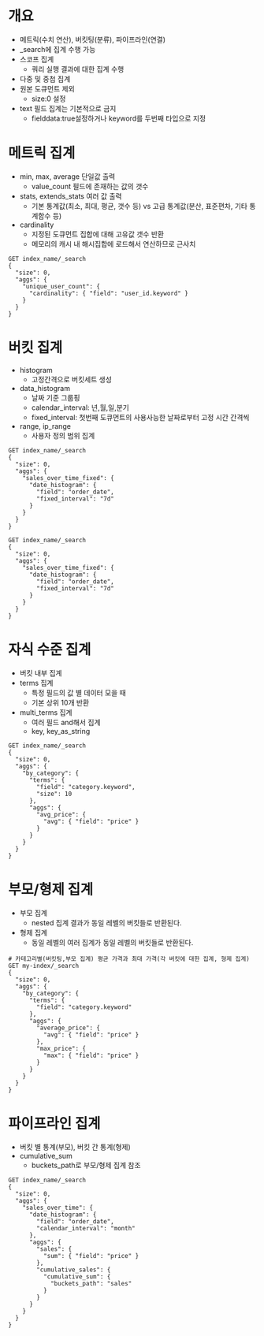 # 개요
- 메트릭(수치 연산), 버킷팅(분류), 파이프라인(연결)
- _search에 집계 수행 가능
- 스코프 집계
  - 쿼리 실행 결과에 대한 집계 수행
- 다중 및 중첩 집계
- 원본 도큐먼트 제외
  - size:0 설정
- text 필드 집계는 기본적으로 금지
  - fielddata:true설정하거나 keyword를 두번째 타입으로 지정


# 메트릭 집계
- min, max, average 단일값 출력
  - value_count 필드에 존재하는 값의 갯수 
- stats, extends_stats 여러 값 출력
  - 기본 통계값(최소, 최대, 평균, 갯수 등) vs 고급 통계값(분산, 표준편차, 기타 통계함수 등)
- cardinality
  - 지정된 도큐먼트 집합에 대해 고유값 갯수 반환
  - 메모리의 캐시 내 해시집합에 로드해서 연산하므로 근사치
```
GET index_name/_search
{
  "size": 0,
  "aggs": {
    "unique_user_count": {
      "cardinality": { "field": "user_id.keyword" }
    }
  }
}
```
 

# 버킷 집계
- histogram
  - 고정간격으로 버킷세트 생성
- data_histogram
  - 날짜 기준 그룹핑
  - calendar_interval: 년,월,일,분기
  - fixed_interval: 첫번째 도큐먼트의 사용사능한 날짜로부터 고정 시간 간격씩
- range, ip_range
  - 사용자 정의 범위 집계
```
GET index_name/_search
{
  "size": 0,
  "aggs": {
    "sales_over_time_fixed": {
      "date_histogram": {
        "field": "order_date",
        "fixed_interval": "7d"
      }
    }
  }
}

GET index_name/_search
{
  "size": 0,
  "aggs": {
    "sales_over_time_fixed": {
      "date_histogram": {
        "field": "order_date",
        "fixed_interval": "7d"
      }
    }
  }
}
```


# 자식 수준 집계
- 버킷 내부 집계
- terms 집계
  - 특정 필드의 값 별 데이터 모을 때
  - 기본 상위 10개 반환
- multi_terms 집계
  - 여러 필드 and해서 집계
  - key, key_as_string
```
GET index_name/_search
{
  "size": 0,
  "aggs": {
    "by_category": {
      "terms": {
        "field": "category.keyword",
        "size": 10
      },
      "aggs": {
        "avg_price": {
          "avg": { "field": "price" }
        }
      }
    }
  }
}
```

 
# 부모/형제 집계
- 부모 집계
  - nested 집계 결과가 동일 레벨의 버킷들로 반환된다.
- 형제 집계
  - 동일 레벨의 여러 집계가 동일 레벨의 버킷들로 반환된다.
```
# 카테고리별(버킷팅,부모 집계) 평균 가격과 최대 가격(각 버킷에 대한 집계, 형제 집계)
GET my-index/_search
{
  "size": 0,
  "aggs": {
    "by_category": {
      "terms": {
        "field": "category.keyword"
      },
      "aggs": {
        "average_price": {
          "avg": { "field": "price" }
        },
        "max_price": {
          "max": { "field": "price" }
        }
      }
    }
  }
}
```



# 파이프라인 집계
- 버킷 별 통계(부모), 버킷 간 통계(형제)
- cumulative_sum
  - buckets_path로 부모/형제 집계 참조
```
GET index_name/_search
{
  "size": 0,
  "aggs": {
    "sales_over_time": {
      "date_histogram": {
        "field": "order_date",
        "calendar_interval": "month"
      },
      "aggs": {
        "sales": {
          "sum": { "field": "price" }
        },
        "cumulative_sales": {
          "cumulative_sum": {
            "buckets_path": "sales"
          }
        }
      }
    }
  }
}
```
